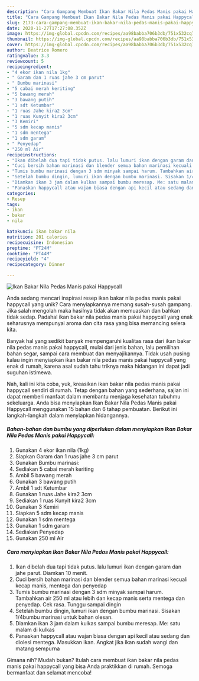 ```yaml
---
description: "Cara Gampang Membuat Ikan Bakar Nila Pedas Manis pakai Happycall yang Lezat Sekali"
title: "Cara Gampang Membuat Ikan Bakar Nila Pedas Manis pakai Happycall yang Lezat Sekali"
slug: 2173-cara-gampang-membuat-ikan-bakar-nila-pedas-manis-pakai-happycall-yang-lezat-sekali
date: 2020-11-27T17:27:08.352Z
image: https://img-global.cpcdn.com/recipes/aa98babba706b3db/751x532cq70/ikan-bakar-nila-pedas-manis-pakai-happycall-foto-resep-utama.jpg
thumbnail: https://img-global.cpcdn.com/recipes/aa98babba706b3db/751x532cq70/ikan-bakar-nila-pedas-manis-pakai-happycall-foto-resep-utama.jpg
cover: https://img-global.cpcdn.com/recipes/aa98babba706b3db/751x532cq70/ikan-bakar-nila-pedas-manis-pakai-happycall-foto-resep-utama.jpg
author: Beatrice Romero
ratingvalue: 3.3
reviewcount: 5
recipeingredient:
- "4 ekor ikan nila 1kg"
- " Garam dan 1 ruas jahe 3 cm parut"
- " Bumbu marinasi"
- "5 cabai merah keriting"
- "5 bawang merah"
- "3 bawang putih"
- "1 sdt Ketumbar"
- "1 ruas Jahe kira2 3cm"
- "1 ruas Kunyit kira2 3cm"
- "3 Kemiri"
- "5 sdm kecap manis"
- "1 sdm mentega"
- "1 sdm garam"
- " Penyedap"
- "250 ml Air"
recipeinstructions:
- "Ikan dibelah dua tapi tidak putus. lalu lumuri ikan dengan garam dan jahe parut. Diamkan 10 menit."
- "Cuci bersih bahan marinasi dan blender semua bahan marinasi kecuali kecap manis, mentega dan penyedap"
- "Tumis bumbu marinasi dengan 3 sdm minyak sampai harum. Tambahkan air 250 ml atau lebih dan kecap manis serta mentega dan penyedap. Cek rasa. Tunggu sampai dingin"
- "Setelah bumbu dingin, lumuri ikan dengan bumbu marinasi. Sisakan 1/4bumbu marinasi untuk bahan olesan."
- "Diamkan ikan 3 jam dalam kulkas sampai bumbu meresap. Me: satu malam di kulkas"
- "Panaskan happycall atau wajan biasa dengan api kecil atau sedang dan diolesi mentega. Masukkan ikan. Angkat jika ikan sudah wangi dan matang sempurna"
categories:
- Resep
tags:
- ikan
- bakar
- nila

katakunci: ikan bakar nila 
nutrition: 201 calories
recipecuisine: Indonesian
preptime: "PT24M"
cooktime: "PT44M"
recipeyield: "4"
recipecategory: Dinner

---
```



![Ikan Bakar Nila Pedas Manis pakai Happycall](https://img-global.cpcdn.com/recipes/aa98babba706b3db/751x532cq70/ikan-bakar-nila-pedas-manis-pakai-happycall-foto-resep-utama.jpg)

Anda sedang mencari inspirasi resep ikan bakar nila pedas manis pakai happycall yang unik? Cara menyiapkannya memang susah-susah gampang. Jika salah mengolah maka hasilnya tidak akan memuaskan dan bahkan tidak sedap. Padahal ikan bakar nila pedas manis pakai happycall yang enak seharusnya mempunyai aroma dan cita rasa yang bisa memancing selera kita.

Banyak hal yang sedikit banyak mempengaruhi kualitas rasa dari ikan bakar nila pedas manis pakai happycall, mulai dari jenis bahan, lalu pemilihan bahan segar, sampai cara membuat dan menyajikannya. Tidak usah pusing kalau ingin menyiapkan ikan bakar nila pedas manis pakai happycall yang enak di rumah, karena asal sudah tahu triknya maka hidangan ini dapat jadi suguhan istimewa.




Nah, kali ini kita coba, yuk, kreasikan ikan bakar nila pedas manis pakai happycall sendiri di rumah. Tetap dengan bahan yang sederhana, sajian ini dapat memberi manfaat dalam membantu menjaga kesehatan tubuhmu sekeluarga. Anda bisa menyiapkan Ikan Bakar Nila Pedas Manis pakai Happycall menggunakan 15 bahan dan 6 tahap pembuatan. Berikut ini langkah-langkah dalam menyiapkan hidangannya.

<!--inarticleads1-->

##### Bahan-bahan dan bumbu yang diperlukan dalam menyiapkan Ikan Bakar Nila Pedas Manis pakai Happycall:

1. Gunakan 4 ekor ikan nila (1kg)
1. Siapkan  Garam dan 1 ruas jahe 3 cm parut
1. Gunakan  Bumbu marinasi:
1. Sediakan 5 cabai merah keriting
1. Ambil 5 bawang merah
1. Gunakan 3 bawang putih
1. Ambil 1 sdt Ketumbar
1. Gunakan 1 ruas Jahe kira2 3cm
1. Sediakan 1 ruas Kunyit kira2 3cm
1. Gunakan 3 Kemiri
1. Siapkan 5 sdm kecap manis
1. Gunakan 1 sdm mentega
1. Gunakan 1 sdm garam
1. Sediakan  Penyedap
1. Gunakan 250 ml Air




<!--inarticleads2-->

##### Cara menyiapkan Ikan Bakar Nila Pedas Manis pakai Happycall:

1. Ikan dibelah dua tapi tidak putus. lalu lumuri ikan dengan garam dan jahe parut. Diamkan 10 menit.
1. Cuci bersih bahan marinasi dan blender semua bahan marinasi kecuali kecap manis, mentega dan penyedap
1. Tumis bumbu marinasi dengan 3 sdm minyak sampai harum. Tambahkan air 250 ml atau lebih dan kecap manis serta mentega dan penyedap. Cek rasa. Tunggu sampai dingin
1. Setelah bumbu dingin, lumuri ikan dengan bumbu marinasi. Sisakan 1/4bumbu marinasi untuk bahan olesan.
1. Diamkan ikan 3 jam dalam kulkas sampai bumbu meresap. Me: satu malam di kulkas
1. Panaskan happycall atau wajan biasa dengan api kecil atau sedang dan diolesi mentega. Masukkan ikan. Angkat jika ikan sudah wangi dan matang sempurna




Gimana nih? Mudah bukan? Itulah cara membuat ikan bakar nila pedas manis pakai happycall yang bisa Anda praktikkan di rumah. Semoga bermanfaat dan selamat mencoba!
